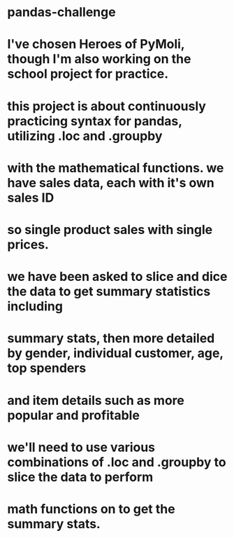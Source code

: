 # pandas-challenge

# I've chosen Heroes of PyMoli, though I'm also working on the school project for practice.

# this project is about continuously practicing syntax for pandas, utilizing .loc and .groupby 
# with the mathematical functions.  we have sales data, each with it's own sales ID
# so single product sales with single prices.  

# we have been asked to slice and dice the data to get summary statistics including
# summary stats, then more detailed by gender, individual customer, age, top spenders
# and item details such as more popular and profitable

# we'll need to use various combinations of .loc and .groupby to slice the data to perform 
# math functions on to get the summary stats.
